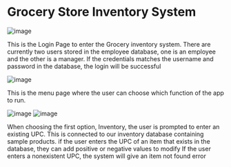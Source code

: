 # Grocery Store Inventory System

![image](https://user-images.githubusercontent.com/85195875/143800799-37f30001-acfb-468a-8323-406449b7c795.png)

This is the Login Page to enter the Grocery inventory system. There are currently two users stored in the employee database, one is an employee and the other is a manager. If the credentials matches the username and password in the database, the login will be successful

![image](https://user-images.githubusercontent.com/85195875/141662699-18103799-0c8a-4e41-8f1a-6eaa9d2dac59.png)

This is the menu page where the user can choose which function of the app to run.

![image](https://user-images.githubusercontent.com/85195875/141662808-eeff9ecd-5768-429b-8e58-001b8bfb8a6e.png)
![image](https://user-images.githubusercontent.com/85195875/141662817-d8452135-1239-454c-811b-f00ef8875645.png)

When choosing the first option, Inventory, the user is prompted to enter an existing UPC. This is connected to our inventory database containing sample products. if the user enters the UPC of an item that exists in the database, they can add positive or negative values to modify  If the user enters a nonexistent UPC, the system will give an item not found error

